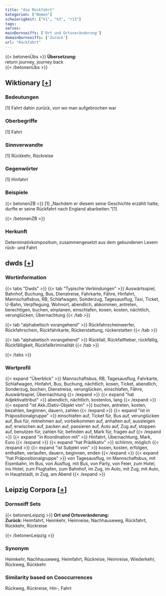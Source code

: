 ```yaml
---
title: "die Rückfahrt"
kategorien: ["Nomen"]
schwierigkeit: ["k1", "h3", "r13"]
tags:
series:
mainDornseiffs: ['Ort und Ortsveränderung']
domainDornseiffs: ['Zurück']
url: "Rückfahrt"
---
```


{{< betonenÜbs >}}
**Übersetzung:**  
return journey, journey  back  
{{< /betonenÜbs >}}

## Wiktionary [[+](https://de.wiktionary.org/wiki/Rückfahrt)]

### Bedeutungen
[1] Fahrt dahin zurück, von wo man aufgebrochen war  

### Oberbegriffe
[1] Fahrt  

### Sinnverwandte
[1] Rückkehr, Rückreise  

### Gegenwörter
[1] Hinfahrt  

### Beispiele
{{< betonenZB >}}
[1] „Nachdem er diesem seine Geschichte erzählt hatte, durfte er seine Rückfahrt nach England abarbeiten.“[1]  

{{< /betonenZB >}}
### Herkunft
Determinativkompositum, zusammengesetzt aus dem gebundenen Lexem rück- und Fahrt  



## dwds [[+](https://www.dwds.de/wb/Rückfahrt)]

### Wortinformation
{{< tabs "Dwds" >}}
{{< tab "Typische Verbindungen" >}}
Auswärtsspiel, Bahnhof, Buchung, Bus, Dienstreise, Fahrkarte, Fähre, Hinfahrt, Mannschaftsbus, RB, Schlafwagen, Sonderzug, Tagesausflug, Taxi, Ticket, U-Bahn, Verpflegung, Wohnort, abendlich, abkommen, antreten, berechtigen, buchen, einplanen, einschlafen, kosen, kosten, nächtlich, verunglücken, Übernachtung
{{< /tab >}}

{{< tab "alphabetisch vorangehend" >}}
Rückfahrscheinwerfer, Rückfahrschein, Rückfahrkarte, Rückerstattung, rückerstatten
{{< /tab >}}

{{< tab "alphabetisch vorangehend" >}}
Rückfall, Rückfallfieber, rückfällig, Rückfälligkeit, Rückfallkriminalität
{{< /tab >}}

{{< /tabs >}}

### Wortprofil
{{< expand "Überblick" >}} Mannschaftsbus, RB, Tagesausflug, Fahrkarte, Schlafwagen, Hinfahrt, Bus, Buchung, nächtlich, kosen, Ticket, abendlich, Sonderzug, buchen, Dienstreise, verunglücken, einschlafen, Fähre, Auswärtsspiel, Übernachtung {{< /expand >}}
{{< expand "hat Adjektivattribut" >}} abendlich, nächtlich, kostenlos, lang {{< /expand >}}
{{< expand "ist Akk./Dativ-Objekt von" >}} buchen, antreten, kosten, bezahlen, beginnen, dauern, zahlen {{< /expand >}}
{{< expand "ist in Präpositionalgruppe" >}} einschlafen auf, Ticket für, Bus auf, verunglücken auf, Bus für, mitnehmen auf, vorbeikommen auf, anhalten auf, aussteigen auf, erwischen auf, packen auf, passieren auf, Auto auf, Zug auf, stoppen auf, benutzen für, zahlen für, befinden auf, Mark für, fragen auf {{< /expand >}}
{{< expand "in Koordination mit" >}} Hinfahrt, Übernachtung, Mark, Euro {{< /expand >}}
{{< expand "hat Prädikativ" >}} schlimm, möglich {{< /expand >}}
{{< expand "ist Subjekt von" >}} kosen, kosten, erfolgen, enthalten, verlaufen, dauern, beginnen, enden {{< /expand >}}
{{< expand "hat Präpositionalgruppe" >}} von Tagesausflug, im Mannschaftsbus, mit Eisenbahn, im Bus, von Ausflug, mit Bus, von Party, von Feier, zum Hotel, ins Hotel, zum Flughafen, zum Bahnhof, im Zug, im Auto, mit Zug, mit Auto, in Hauptstadt, in Zug, am Abend {{< /expand >}}

## Leipzig Corpora [[+](https://corpora.uni-leipzig.de/en/res?word=Rückfahrt&corpusId=deu_newscrawl-public_2018)]

### Dornseiff Sets
{{< betonenLeipzig >}}
**Ort und Ortsveränderung:**  
**Zurück:** Heimfahrt, Heimkehr, Heimreise, Nachhauseweg, Rückfahrt, Rückkehr, Rückreise  

{{< /betonenLeipzig >}}

### Synonym
Heimkehr, Nachhauseweg, Heimfahrt, Rückreise, Heimreise, Wiederkehr, Rückweg, Rückkehr


### Similarity based on Cooccurrences
Rückweg, Rückreise, Hin-, Fahrt

